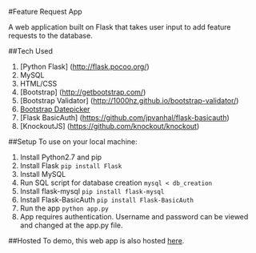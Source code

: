 #Feature Request App

A web application built on Flask that takes user input to add feature requests to the database.

##Tech Used
1. [Python Flask] (http://flask.pocoo.org/)
2. MySQL
3. HTML/CSS
4. [Bootstrap] (http://getbootstrap.com/)
5. [Bootstrap Validator] (http://1000hz.github.io/bootstrap-validator/)
6. [Bootstrap Datepicker](https://github.com/eternicode/bootstrap-datepicker/)
7. [Flask BasicAuth] (https://github.com/jpvanhal/flask-basicauth)
8. [KnockoutJS] (https://github.com/knockout/knockout)

##Setup
To use on your local machine:
1. Install Python2.7 and pip
2. Install Flask
	`pip install Flask`
3. Install MySQL
4. Run SQL script for database creation
	`mysql < db_creation`
5. Install flask-mysql
	`pip install flask-mysql`
6. Install Flask-BasicAuth
	`pip install Flask-BasicAuth`
7. Run the app
	`python app.py`
8. App requires authentication. Username and password can be viewed and changed at the app.py file.

##Hosted
To demo, this web app is also hosted [here](http://ec2-52-24-193-7.us-west-2.compute.amazonaws.com/).